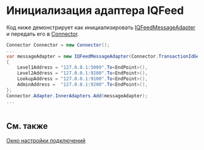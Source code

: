 # Инициализация адаптера IQFeed

Код ниже демонстрирует как инициализировать [IQFeedMessageAdapter](xref:StockSharp.IQFeed.IQFeedMessageAdapter) и передать его в [Connector](xref:StockSharp.Algo.Connector).

```cs
Connector Connector = new Connector();				
...				
var messageAdapter = new IQFeedMessageAdapter(Connector.TransactionIdGenerator)
{
	Level1Address = "127.0.0.1:5009".To<EndPoint>(),
	Level2Address = "127.0.0.1:9200".To<EndPoint>(),
	LookupAddress = "127.0.0.1:9100".To<EndPoint>(),
	AdminAddress =  "127.0.0.1:9200".To<EndPoint>(),
};
Connector.Adapter.InnerAdapters.Add(messageAdapter);
...	
							
```

## См. также

[Окно настройки подключений](../../../graphical_user_interface/connection_settings_window.md)
